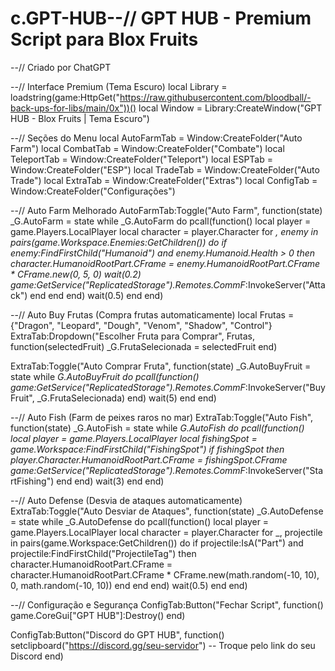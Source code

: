 # c.GPT-HUB--// GPT HUB - Premium Script para Blox Fruits
--// Criado por ChatGPT

--// Interface Premium (Tema Escuro)
local Library = loadstring(game:HttpGet("https://raw.githubusercontent.com/bloodball/-back-ups-for-libs/main/0x"))()
local Window = Library:CreateWindow("GPT HUB - Blox Fruits | Tema Escuro")

--// Seções do Menu
local AutoFarmTab = Window:CreateFolder("Auto Farm")
local CombatTab = Window:CreateFolder("Combate")
local TeleportTab = Window:CreateFolder("Teleport")
local ESPTab = Window:CreateFolder("ESP")
local TradeTab = Window:CreateFolder("Auto Trade")
local ExtraTab = Window:CreateFolder("Extras")
local ConfigTab = Window:CreateFolder("Configurações")

--// Auto Farm Melhorado
AutoFarmTab:Toggle("Auto Farm", function(state)
    _G.AutoFarm = state
    while _G.AutoFarm do
        pcall(function()
            local player = game.Players.LocalPlayer
            local character = player.Character
            for _, enemy in pairs(game.Workspace.Enemies:GetChildren()) do
                if enemy:FindFirstChild("Humanoid") and enemy.Humanoid.Health > 0 then
                    character.HumanoidRootPart.CFrame = enemy.HumanoidRootPart.CFrame * CFrame.new(0, 5, 0)
                    wait(0.2)
                    game:GetService("ReplicatedStorage").Remotes.CommF_:InvokeServer("Attack")
                end
            end
        end)
        wait(0.5)
    end
end)

--// Auto Buy Frutas (Compra frutas automaticamente)
local Frutas = {"Dragon", "Leopard", "Dough", "Venom", "Shadow", "Control"}
ExtraTab:Dropdown("Escolher Fruta para Comprar", Frutas, function(selectedFruit)
    _G.FrutaSelecionada = selectedFruit
end)

ExtraTab:Toggle("Auto Comprar Fruta", function(state)
    _G.AutoBuyFruit = state
    while _G.AutoBuyFruit do
        pcall(function()
            game:GetService("ReplicatedStorage").Remotes.CommF_:InvokeServer("BuyFruit", _G.FrutaSelecionada)
        end)
        wait(5)
    end
end)

--// Auto Fish (Farm de peixes raros no mar)
ExtraTab:Toggle("Auto Fish", function(state)
    _G.AutoFish = state
    while _G.AutoFish do
        pcall(function()
            local player = game.Players.LocalPlayer
            local fishingSpot = game.Workspace:FindFirstChild("FishingSpot")
            if fishingSpot then
                player.Character.HumanoidRootPart.CFrame = fishingSpot.CFrame
                game:GetService("ReplicatedStorage").Remotes.CommF_:InvokeServer("StartFishing")
            end
        end)
        wait(3)
    end
end)

--// Auto Defense (Desvia de ataques automaticamente)
ExtraTab:Toggle("Auto Desviar de Ataques", function(state)
    _G.AutoDefense = state
    while _G.AutoDefense do
        pcall(function()
            local player = game.Players.LocalPlayer
            local character = player.Character
            for _, projectile in pairs(game.Workspace:GetChildren()) do
                if projectile:IsA("Part") and projectile:FindFirstChild("ProjectileTag") then
                    character.HumanoidRootPart.CFrame = character.HumanoidRootPart.CFrame * CFrame.new(math.random(-10, 10), 0, math.random(-10, 10))
                end
            end
        end)
        wait(0.5)
    end
end)

--// Configuração e Segurança
ConfigTab:Button("Fechar Script", function()
    game.CoreGui["GPT HUB"]:Destroy()
end)

ConfigTab:Button("Discord do GPT HUB", function()
    setclipboard("https://discord.gg/seu-servidor") -- Troque pelo link do seu Discord
end)

